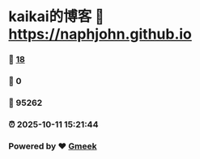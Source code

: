 # kaikai的博客 :link: https://naphjohn.github.io 
### :page_facing_up: [18](https://naphjohn.github.io/tag.html) 
### :speech_balloon: 0 
### :hibiscus: 95262 
### :alarm_clock: 2025-10-11 15:21:44 
### Powered by :heart: [Gmeek](https://github.com/Meekdai/Gmeek)
